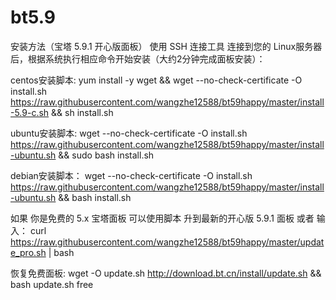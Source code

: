 # bt5.9
安装方法（宝塔 5.9.1 开心版面板）
使用 SSH 连接工具 连接到您的 Linux服务器后，根据系统执行相应命令开始安装（大约2分钟完成面板安装）：

centos安装脚本:
yum install -y wget && wget --no-check-certificate -O install.sh https://raw.githubusercontent.com/wangzhe12588/bt59happy/master/install-5.9-c.sh && sh install.sh

ubuntu安装脚本:
wget --no-check-certificate -O install.sh https://raw.githubusercontent.com/wangzhe12588/bt59happy/master/install-ubuntu.sh && sudo bash install.sh

debian安装脚本：
wget --no-check-certificate -O install.sh https://raw.githubusercontent.com/wangzhe12588/bt59happy/master/install-ubuntu.sh && bash install.sh

如果 你是免费的 5.x 宝塔面板 可以使用脚本 升到最新的开心版 5.9.1 面板 或者 输入：
curl https://raw.githubusercontent.com/wangzhe12588/bt59happy/master/update_pro.sh | bash 

恢复免费面板:
wget -O update.sh http://download.bt.cn/install/update.sh && bash update.sh free
